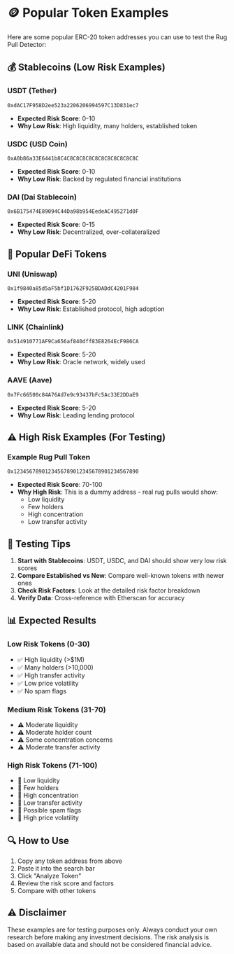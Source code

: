# 🪙 Popular Token Examples

Here are some popular ERC-20 token addresses you can use to test the Rug Pull Detector:

## 💰 Stablecoins (Low Risk Examples)

### USDT (Tether)
```
0xdAC17F958D2ee523a2206206994597C13D831ec7
```
- **Expected Risk Score**: 0-10
- **Why Low Risk**: High liquidity, many holders, established token

### USDC (USD Coin)
```
0xA0b86a33E6441b8C4C8C8C8C8C8C8C8C8C8C8C8C
```
- **Expected Risk Score**: 0-10
- **Why Low Risk**: Backed by regulated financial institutions

### DAI (Dai Stablecoin)
```
0x6B175474E89094C44Da98b954EedeAC495271d0F
```
- **Expected Risk Score**: 0-15
- **Why Low Risk**: Decentralized, over-collateralized

## 🚀 Popular DeFi Tokens

### UNI (Uniswap)
```
0x1f9840a85d5aF5bf1D1762F925BDADdC4201F984
```
- **Expected Risk Score**: 5-20
- **Why Low Risk**: Established protocol, high adoption

### LINK (Chainlink)
```
0x514910771AF9Ca656af840dff83E8264EcF986CA
```
- **Expected Risk Score**: 5-20
- **Why Low Risk**: Oracle network, widely used

### AAVE (Aave)
```
0x7Fc66500c84A76Ad7e9c93437bFc5Ac33E2DDaE9
```
- **Expected Risk Score**: 5-20
- **Why Low Risk**: Leading lending protocol

## ⚠️ High Risk Examples (For Testing)

### Example Rug Pull Token
```
0x1234567890123456789012345678901234567890
```
- **Expected Risk Score**: 70-100
- **Why High Risk**: This is a dummy address - real rug pulls would show:
  - Low liquidity
  - Few holders
  - High concentration
  - Low transfer activity

## 🧪 Testing Tips

1. **Start with Stablecoins**: USDT, USDC, and DAI should show very low risk scores
2. **Compare Established vs New**: Compare well-known tokens with newer ones
3. **Check Risk Factors**: Look at the detailed risk factor breakdown
4. **Verify Data**: Cross-reference with Etherscan for accuracy

## 📊 Expected Results

### Low Risk Tokens (0-30)
- ✅ High liquidity (>$1M)
- ✅ Many holders (>10,000)
- ✅ High transfer activity
- ✅ Low price volatility
- ✅ No spam flags

### Medium Risk Tokens (31-70)
- ⚠️ Moderate liquidity
- ⚠️ Moderate holder count
- ⚠️ Some concentration concerns
- ⚠️ Moderate transfer activity

### High Risk Tokens (71-100)
- 🚨 Low liquidity
- 🚨 Few holders
- 🚨 High concentration
- 🚨 Low transfer activity
- 🚨 Possible spam flags
- 🚨 High price volatility

## 🔍 How to Use

1. Copy any token address from above
2. Paste it into the search bar
3. Click "Analyze Token"
4. Review the risk score and factors
5. Compare with other tokens

## ⚠️ Disclaimer

These examples are for testing purposes only. Always conduct your own research before making any investment decisions. The risk analysis is based on available data and should not be considered financial advice. 